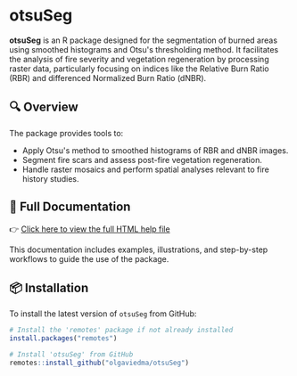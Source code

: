 # otsuSeg

**otsuSeg** is an R package designed for the segmentation of burned areas using smoothed histograms and Otsu's thresholding method. It facilitates the analysis of fire severity and vegetation regeneration by processing raster data, particularly focusing on indices like the Relative Burn Ratio (RBR) and differenced Normalized Burn Ratio (dNBR).

## 🔍 Overview

The package provides tools to:

- Apply Otsu's method to smoothed histograms of RBR and dNBR images.
- Segment fire scars and assess post-fire vegetation regeneration.
- Handle raster mosaics and perform spatial analyses relevant to fire history studies.

## 📘 Full Documentation

👉 [Click here to view the full HTML help file](https://olgaviedma.github.io/otsuSeg/help_otsuSeg.html)

This documentation includes examples, illustrations, and step-by-step workflows to guide the use of the package.

## 📦 Installation

To install the latest version of `otsuSeg` from GitHub:

```r
# Install the 'remotes' package if not already installed
install.packages("remotes")

# Install 'otsuSeg' from GitHub
remotes::install_github("olgaviedma/otsuSeg")

